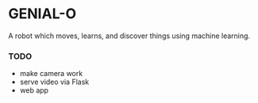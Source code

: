 # GENIAL-O

A robot which moves, learns, and discover things using machine learning.

### TODO
- make camera work
- serve video via Flask
- web app
